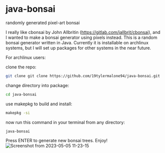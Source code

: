 # java-bonsai
randomly generated pixel-art bonsai

I really like cbonsai by John Allbritin (https://gitlab.com/jallbrit/cbonsai), and I wanted to make a bonsai generator using pixels instead. This is a random bonsai generator written in Java. Currently it is installable on archlinux systems, but I will set up packages for other systems in the near future.

For archlinux users:

clone the repo:

```bash
git clone git clone https://github.com/19tylermalone94/java-bonsai.git
```


change directory into package:

```bash
cd java-bonsai
```


use makepkg to build and install:

```bash
makepkg -si
```


now run this command in your terminal from any directory:

```bash
java-bonsai
```


Press ENTER to generate new bonsai trees. Enjoy!
![Screenshot from 2023-05-05 11-23-15](https://user-images.githubusercontent.com/88516482/236526999-1ea8f18a-306b-4717-8fa2-77a8a2df4c26.png)






